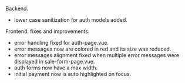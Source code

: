 Backend.
* lower case sanitization for auth models added.

Frontend: fixes and improvements.
* error handling fixed for auth-page.vue.
* error messages now are colored in red and its size was reduced.
* error messages alignment fixed when multiple error messages were displayed in sale-form-page.vue. 
* auth forms now have a max width.
* initial payment now is auto highlighted on focus.
